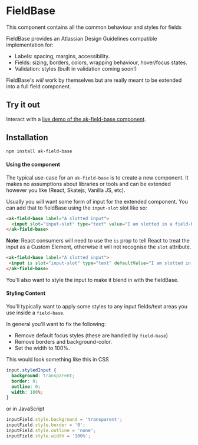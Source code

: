 # FieldBase

This component contains all the common behaviour and styles for fields

FieldBase provides an Atlassian Design Guidelines compatible implementation for:
* Labels: spacing, margins, accessibility.
* Fields: sizing, borders, colors, wrapping behaviour, hover/focus states.
* Validation: styles (built in validation coming soon!)

FieldBase's *will* work by themselves but are really meant to be extended into a full field component.

## Try it out

Interact with a [live demo of the ak-field-base component](https://aui-cdn.atlassian.com/atlaskit/stories/ak-field-base/@VERSION@/).

## Installation

```sh
npm install ak-field-base
```

#### Using the component

The typical use-case for an `ak-field-base` is to create a new component. It makes no assumptions about libraries or tools and can be extended
however you like (React, Skatejs, Vanilla JS, etc).

Usually you will want some form of input for the extended component. You can add that to fieldBase using the `input-slot` slot like so:

```html
<ak-field-base label="A slotted input">
  <input slot="input-slot" type="text" value="I am slotted in a field-base!" />
</ak-field-base>
```

**Note**: React consumers will need to use the `is` prop to tell React to treat the input as a Custom Element, otherwise it will not recognise the `slot` attribute.
```html
<ak-field-base label="A slotted input">
 <input is slot="input-slot" type="text" defaultValue="I am slotted in a field-base!" />
</ak-field-base>
```

You'll also want to style the input to make it blend in with the fieldBase.

#### Styling Content

You'll typically want to apply some styles to any input fields/text areas you use inside a `field-base`.

In general you'll want to fix the following:
* Remove default focus styles (these are handled by `field-base`)
* Remove borders and background-color.
* Set the width to 100%.

This would look something like this in CSS

```CSS
input.styledInput {
  background: transparent;
  border: 0;
  outline: 0;
  width: 100%;
}
```

or in JavaScript

```javascript
inputField.style.background = 'transparent';
inputField.style.border = '0';
inputField.style.outline = 'none';
inputField.style.width = '100%';
```

